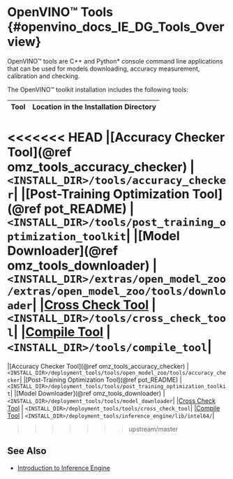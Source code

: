 # OpenVINO™ Tools {#openvino_docs_IE_DG_Tools_Overview}

OpenVINO™ tools are C++ and Python\* console command line applications that can be used for models downloading, accuracy measurement, calibration and checking.

The OpenVINO™ toolkit installation includes the following tools:

|Tool                                                                         | Location in the Installation Directory|
|-----------------------------------------------------------------------------|---------------------------------------|
<<<<<<< HEAD
|[Accuracy Checker Tool](@ref omz_tools_accuracy_checker)              | `<INSTALL_DIR>/tools/accuracy_checker`|
|[Post-Training Optimization Tool](@ref pot_README)                           | `<INSTALL_DIR>/tools/post_training_optimization_toolkit`|
|[Model Downloader](@ref omz_tools_downloader)                         | `<INSTALL_DIR>/extras/open_model_zoo/extras/open_model_zoo/tools/downloader`| 
|[Cross Check Tool](../../inference-engine/tools/cross_check_tool/README.md)  | `<INSTALL_DIR>/tools/cross_check_tool`|
|[Compile Tool](../../inference-engine/tools/compile_tool/README.md)          | `<INSTALL_DIR>/tools/compile_tool`|
=======
|[Accuracy Checker Tool](@ref omz_tools_accuracy_checker)              | `<INSTALL_DIR>/deployment_tools/tools/open_model_zoo/tools/accuracy_checker`|
|[Post-Training Optimization Tool](@ref pot_README)                           | `<INSTALL_DIR>/deployment_tools/tools/post_training_optimization_toolkit`|
|[Model Downloader](@ref omz_tools_downloader)                         | `<INSTALL_DIR>/deployment_tools/tools/model_downloader`| 
|[Cross Check Tool](../../tools/cross_check_tool/README.md)  | `<INSTALL_DIR>/deployment_tools/tools/cross_check_tool`|
|[Compile Tool](../../tools/compile_tool/README.md)          | `<INSTALL_DIR>/deployment_tools/inference_engine/lib/intel64/`|
>>>>>>> upstream/master


## See Also
* [Introduction to Inference Engine](inference_engine_intro.md)

